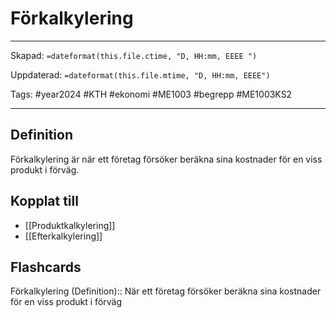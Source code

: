 # Förkalkylering

---
Skapad: `=dateformat(this.file.ctime, "D, HH:mm, EEEE ")`

Uppdaterad: `=dateformat(this.file.mtime, "D, HH:mm, EEEE")`

Tags: #year2024 #KTH #ekonomi #ME1003 #begrepp #ME1003KS2

---

## Definition

Förkalkylering är när ett företag försöker beräkna sina kostnader för en viss produkt i förväg.

## Kopplat till

- [[Produktkalkylering]]
- [[Efterkalkylering]]

## Flashcards

Förkalkylering (Definition):: När ett företag försöker beräkna sina kostnader för en viss produkt i förväg
<!--SR:!2024-03-03,13,290-->
